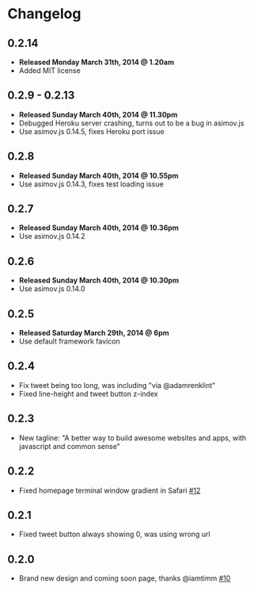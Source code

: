 # Changelog

## 0.2.14

  - **Released Monday March 31th, 2014 @ 1.20am**
  - Added MIT license

## 0.2.9 - 0.2.13

  - **Released Sunday March 40th, 2014 @ 11.30pm**
  - Debugged Heroku server crashing, turns out to be a bug in asimov.js
  - Use asimov.js 0.14.5, fixes Heroku port issue

## 0.2.8

  - **Released Sunday March 40th, 2014 @ 10.55pm**
  - Use asimov.js 0.14.3, fixes test loading issue

## 0.2.7

  - **Released Sunday March 40th, 2014 @ 10.36pm**
  - Use asimov.js 0.14.2

## 0.2.6

  - **Released Sunday March 40th, 2014 @ 10.30pm**
  - Use asimov.js 0.14.0

## 0.2.5

  - **Released Saturday March 29th, 2014 @ 6pm**
  - Use default framework favicon

## 0.2.4

  - Fix tweet being too long, was including "via @adamrenklint"
  - Fixed line-height and tweet button z-index

## 0.2.3

  - New tagline: "A better way to build awesome websites and apps, with javascript and common sense"

## 0.2.2

  - Fixed homepage terminal window gradient in Safari [#12](https://github.com/adamrenklint/asimovjs.org/issues/12)

## 0.2.1

  - Fixed tweet button always showing 0, was using wrong url

## 0.2.0

  - Brand new design and coming soon page, thanks @iamtimm [#10](https://github.com/adamrenklint/asimovjs.org/issues/10)
